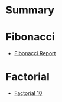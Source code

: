 # Summary

# Fibonacci
- [Fibonacci Report](./fibonacci.md)

# Factorial
- [Factorial 10](./factorial/upTo10.md)
